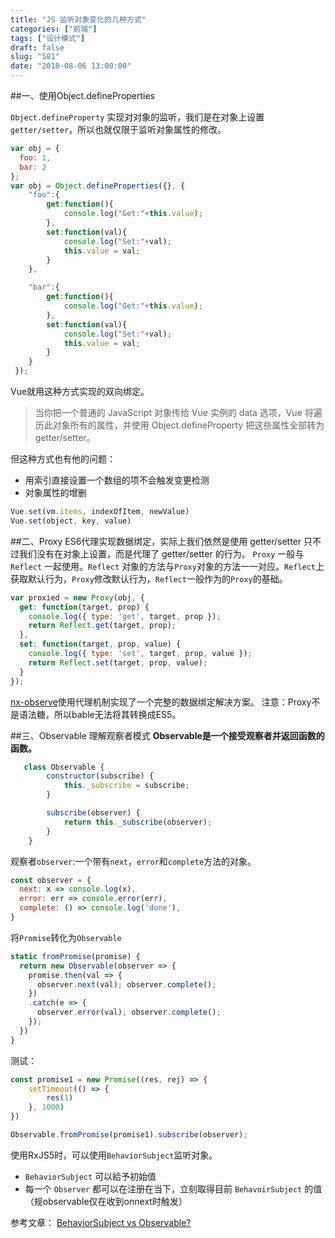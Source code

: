 ```yaml
---
title: "JS 监听对象变化的几种方式"
categories: ["前端"]
tags: ["设计模式"]
draft: false
slug: "581"
date: "2018-08-06 13:00:00"
---
```


##一、使用Object.defineProperties 

`Object.defineProperty` 实现对对象的监听，我们是在对象上设置`getter/setter`，所以也就仅限于监听对象属性的修改。

```js
var obj = {
  foo: 1,
  bar: 2
};
var obj = Object.defineProperties({}, {
    "foo":{
        get:function(){
            console.log("Get:"+this.value);
        },
        set:function(val){
            console.log("Set:"+val);
            this.value = val;
        }
    },

    "bar":{         
        get:function(){
            console.log("Get:"+this.value);
        },
        set:function(val){
            console.log("Set:"+val);
            this.value = val;
        }
    }
 });
```

Vue就用这种方式实现的双向绑定。
> 当你把一个普通的 JavaScript 对象传给 Vue 实例的 data 选项，Vue 将遍历此对象所有的属性，并使用 Object.defineProperty 把这些属性全部转为 getter/setter。

但这种方式也有他的问题：
- 用索引直接设置一个数组的项不会触发变更检测
- 对象属性的增删

```js
Vue.set(vm.items, indexOfItem, newValue)
Vue.set(object, key, value)
```

##二、Proxy
ES6代理实现数据绑定，实际上我们依然是使用 getter/setter 只不过我们没有在对象上设置，而是代理了 getter/setter 的行为。
`Proxy` 一般与 `Reflect` 一起使用。`Reflect` 对象的方法与`Proxy`对象的方法一一对应。`Reflect`上获取默认行为，`Proxy`修改默认行为，`Reflect`一般作为的`Proxy`的基础。
```js
var proxied = new Proxy(obj, {
  get: function(target, prop) {
    console.log({ type: 'get', target, prop });
    return Reflect.get(target, prop);
  },
  set: function(target, prop, value) {
    console.log({ type: 'set', target, prop, value });
    return Reflect.set(target, prop, value);
  }
});
```
[nx-observe][1]使用代理机制实现了一个完整的数据绑定解决方案。
注意：Proxy不是语法糖，所以bable无法将其转换成ES5。

##三、Observable
理解观察者模式
**Observable是一个接受观察者并返回函数的函数。**
```js
   class Observable {
        constructor(subscribe) {
            this._subscribe = subscribe;
        }

        subscribe(observer) {
            return this._subscribe(observer);
        }
    }
```

观察者`observer`:一个带有`next`，`error`和`complete`方法的对象。
```js
const observer = {
  next: x => console.log(x),
  error: err => console.error(err),
  complete: () => console.log('done'),
}
```

将`Promise`转化为`Observable`
```js
static fromPromise(promise) {
  return new Observable(observer => {
    promise.then(val => {
      observer.next(val); observer.complete();
    })
    .catch(e => {
      observer.error(val); observer.complete();
    });
  })
}
```
测试：
```js
const promise1 = new Promise((res, rej) => {
    setTimeout(() => {
        res(1)
    }, 1000)
})

Observable.fromPromise(promise1).subscribe(observer);
```

使用RxJS5时，可以使用`BehaviorSubject`监听对象。
- `BehaviorSubject` 可以給予初始值
- 每一个 `Observer` 都可以在注册在当下，立刻取得目前 `BehavoirSubject` 的值（规observable仅在收到onnext时触发）

参考文章：
[BehaviorSubject vs Observable?][2]


  [1]: https://github.com/nx-js/observer-util
  [2]: https://stackoverflow.com/questions/39494058/behaviorsubject-vs-observable
